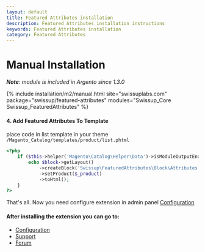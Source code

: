 ```yaml
---
layout: default
title: Featured Attributes installation
description: Featured Attributes installation instructions
keywords: Featured Attributes installation
category: Featured Attributes
---
```


# Manual Installation

_**Note**: module is included in Argento since 1.3.0_

{% include installation/m2/manual.html site="swissuplabs.com" package="swissup/featured-attributes" modules="Swissup_Core Swissup_FeaturedAttributes" %}

#### 4. Add Featured Attributes To Template

place code in list template in your theme `/Magento_Catalog/templates/product/list.phtml`

```php
<?php
    if ($this->helper('Magento\Catalog\Helper\Data')->isModuleOutputEnabled('Swissup_FeaturedAttributes')) {
        echo $block->getLayout()
            ->createBlock('Swissup\FeaturedAttributes\Block\Attributes')
            ->setProduct($_product)
            ->toHtml();
    }
?>
```

That's all. Now you need configure extension in admin panel [Configuration][configuration]

#### After installing the extension you can go to:

* [Configuration][configuration]
* [Support](https://swissuplabs.com/contacts/)
* [Forum](https://swissuplabs.com/magento-forum/)

[configuration]: /m2/extensions/featured-attributes/configuration/
